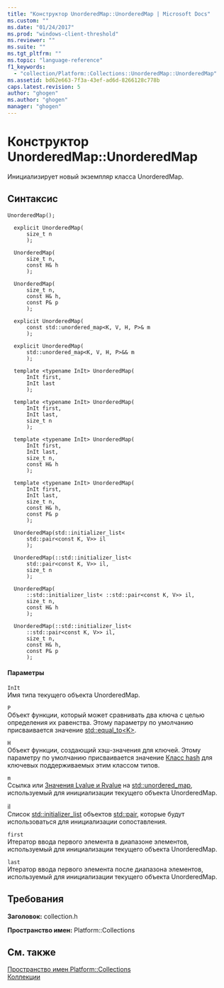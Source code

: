 ```yaml
---
title: "Конструктор UnorderedMap::UnorderedMap | Microsoft Docs"
ms.custom: ""
ms.date: "01/24/2017"
ms.prod: "windows-client-threshold"
ms.reviewer: ""
ms.suite: ""
ms.tgt_pltfrm: ""
ms.topic: "language-reference"
f1_keywords: 
  - "collection/Platform::Collections::UnorderedMap::UnorderedMap"
ms.assetid: bd62e663-7f3a-43ef-ad6d-8266128c778b
caps.latest.revision: 5
author: "ghogen"
ms.author: "ghogen"
manager: "ghogen"
---
```

# Конструктор UnorderedMap::UnorderedMap
Инициализирует новый экземпляр класса UnorderedMap.  
  
## Синтаксис  
  
```scr  
UnorderedMap();  
  
  explicit UnorderedMap(  
      size_t n  
      );  
  
  UnorderedMap(  
      size_t n,  
      const H& h  
      );  
  
  UnorderedMap(  
      size_t n,  
      const H& h,  
      const P& p  
      );  
  
  explicit UnorderedMap(  
      const std::unordered_map<K, V, H, P>& m  
      );  
  
  explicit UnorderedMap(  
      std::unordered_map<K, V, H, P>&& m  
      );  
  
  template <typename InIt> UnorderedMap(  
      InIt first,  
      InIt last  
      );  
  
  template <typename InIt> UnorderedMap(  
      InIt first,  
      InIt last,  
      size_t n  
      );  
  
  template <typename InIt> UnorderedMap(  
      InIt first,  
      InIt last,  
      size_t n,  
      const H& h  
      );  
  
  template <typename InIt> UnorderedMap(  
      InIt first,  
      InIt last,  
      size_t n,  
      const H& h,  
      const P& p  
      );  
  
  UnorderedMap(std::initializer_list<  
      std::pair<const K, V>> il  
      );  
  
  UnorderedMap(::std::initializer_list<  
      std::pair<const K, V>> il,  
      size_t n  
      );  
  
  UnorderedMap(  
      ::std::initializer_list< ::std::pair<const K, V>> il,  
      size_t n,  
      const H& h  
      );  
  
  UnorderedMap(::std::initializer_list<  
      ::std::pair<const K, V>> il,  
      size_t n,  
      const H& h,  
      const P& p  
      );  
```  
  
#### Параметры  
 `InIt`  
 Имя типа текущего объекта UnorderedMap.  
  
 `P`  
 Объект функции, который может сравнивать два ключа с целью определения их равенства. Этому параметру по умолчанию присваивается значение [std::equal\_to\<K\>](../standard-library/equal-to-struct.md).  
  
 `H`  
 Объект функции, создающий хэш\-значения для ключей. Этому параметру по умолчанию присваивается значение [Класс hash](../Topic/hash%20Class%201.md) для ключевых поддерживаемых этим классом типов.  
  
 `m`  
 Ссылка или [Значения Lvalue и Rvalue](http://msdn.microsoft.com/library/a8843344-cccc-40be-b701-b71f7b5cdcaf) на [std::unordered\_map](../standard-library/unordered-map-class.md), используемый для инициализации текущего объекта UnorderedMap.  
  
 il  
 Список [std::initializer\_list](../standard-library/initializer-list-class.md) объектов [std::pair](../standard-library/pair-structure.md), которые будут использоваться для инициализации сопоставления.  
  
 `first`  
 Итератор ввода первого элемента в диапазоне элементов, используемый для инициализации текущего объекта UnorderedMap.  
  
 `last`  
 Итератор ввода первого элемента после диапазона элементов, используемый для инициализации текущего объекта UnorderedMap.  
  
## Требования  
 **Заголовок:** collection.h  
  
 **Пространство имен:** Platform::Collections  
  
## См. также  
 [Пространство имен Platform::Collections](../cppcx/platform-collections-namespace.md)   
 [Коллекции](../cppcx/collections-c-cx.md)